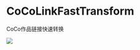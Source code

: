 # CoCoLinkFastTransform
CoCo作品链接快速转换

![](https://static.codemao.cn/coco/player/unstable/B1FBohDbp.image/png?hash=FhN6jUG7PLNgrO5CDwTffIWMuvd7)
